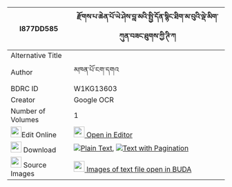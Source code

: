 |I877DD585|རྫོགས་པ་ཆེན་པོ་ཡེ་ཤེས་བླ་མའི་སྤྱི་དོན་སྙིང་ཐིག་མ་བུའི་ལྡེ་མིག་ཀུན་བཟང་ཐུགས་ཀྱི་ཊི་ཀ 
| --- | --- 
|Alternative Title |
|Author| མཁན་པོ་ངག་དགའ
|BDRC ID | W1KG13603
|Creator | Google OCR
|Number of Volumes| 1
|<img width="25" src="https://img.icons8.com/color/25/000000/edit-property.png">Edit Online| [<img width="25" src="https://avatars.githubusercontent.com/u/45091458?s=200&v=4"> Open in Editor](http://editor.openpecha.org/I877DD585)
|<img width="25" src="https://img.icons8.com/fluent/48/000000/download-2.png"/>  Download | [![](https://img.icons8.com/color/20/000000/txt.png)Plain Text](https://github.com/Openpecha/I877DD585/releases/download/v1/dzokpa_chenpo_yeshe_lama_i_chi_plain_I877DD585.zip), [![](https://img.icons8.com/color/20/000000/txt.png)Text with Pagination](https://github.com/Openpecha/I877DD585/releases/download/v1/dzokpa_chenpo_yeshe_lama_i_chi_pages_I877DD585.zip)
|<img width="25" src="https://img.icons8.com/plasticine/100/000000/pictures-folder.png"/>  Source Images | [<img width="25" src="https://library.bdrc.io/icons/BUDA-small.svg"> Images of text file open in BUDA](https://library.bdrc.io/show/bdr:W1KG13603)